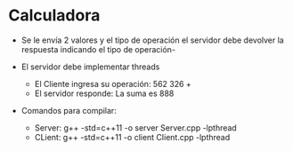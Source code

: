 # Calculadora

- Se le envía 2 valores y el tipo de operación el servidor debe devolver la respuesta indicando el tipo de operación-
- El servidor debe implementar threads
  - El Cliente ingresa su operación: 562 326  +
  - El servidor responde: La suma es 888

- Comandos para compilar:

  - Server:  g++ -std=c++11 -o server Server.cpp -lpthread
  - CLient:  g++ -std=c++11 -o client Client.cpp -lpthread
